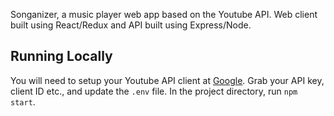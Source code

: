 Songanizer, a music player web app based on the Youtube API. Web client built using React/Redux and API built using Express/Node. 

## Running Locally

You will need to setup your Youtube API client at [Google](https://console.developers.google.com).
Grab your API key, client ID etc., and update the `.env` file. 
In the project directory, run `npm start`.
